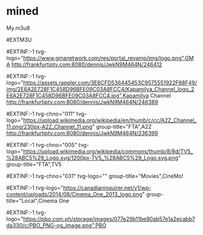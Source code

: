 # mined
My.m3u8

#EXTM3U

#EXTINF:-1 tvg-logo="https://www.gmanetwork.com/res/portal_revamp/img/logo.png",GMA
http://frankfurtiptv.com:8080/dennis/JwkN9M464N/246412

#EXTINF:-1 tvg-logo="https://assets.rappler.com/3E8CFD536445453C9575551922F68F49/img/2E6A2E728F1C458D96BFE09C03A8FCC4/Kapamilya_Channel_logo_2E6A2E728F1C458D96BFE09C03A8FCC4.jpg",Kapamilya Channel
http://frankfurtiptv.com:8080/dennis/JwkN9M464N/246389

#EXTINF:-1 tvg-chno="011" tvg-logo="https://upload.wikimedia.org/wikipedia/en/thumb/c/cc/A2Z_Channel_11.png/230px-A2Z_Channel_11.png" group-title="FTA",A2Z
http://frankfurtiptv.com:8080/dennis/JwkN9M464N/236399

#EXTINF:-1 tvg-chno="005" tvg-logo="https://upload.wikimedia.org/wikipedia/commons/thumb/8/8d/TV5_%28ABC5%29_Logo.svg/1200px-TV5_%28ABC5%29_Logo.svg.png" group-title="FTA",TV5


#EXTINF:-1 tvg-chno="031" tvg-logo="" group-title="Movies",CineMo!


#EXTINF:-1 tvg-logo="https://canadianinquirer.net/v1/wp-content/uploads/2014/08/Cinema_One_2013_logo.png" group-title="Local",Cinema One


#EXTINF:-1 tvg-logo="https://pbo.com.ph/storage/images/077e29b11be80ab57e1a2ecabb7da330/c/PBO_PNG-og_image.png",PBO

